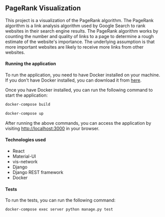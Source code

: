 ## PageRank Visualization
This project is a visualization of the PageRank algorithm. The PageRank algorithm is a link analysis algorithm used by Google Search to rank websites in their search engine results. The PageRank algorithm works by counting the number and quality of links to a page to determine a rough estimate of the website's importance. The underlying assumption is that more important websites are likely to receive more links from other websites.

#### Running the application
To run the application, you need to have Docker installed on your machine. If you don't have Docker installed, you can download it from [here](https://www.docker.com/products/docker-desktop).

Once you have Docker installed, you can run the following command to start the application:
```bash
docker-compose build
```
```bash
docker-compose up
```

After running the above commands, you can access the application by visiting [http://localhost:3000](http://localhost:3000) in your browser.

#### Technologies used
- React
 - Material-UI
 - vis-network
- Django
 - Django REST framework
- Docker

#### Tests
To run the tests, you can run the following command:
```bash
docker-compose exec server python manage.py test
```